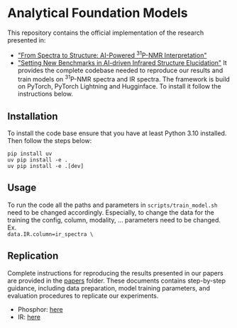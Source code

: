 # Analytical Foundation Models

This repository contains the official implementation of the research presented in:
- ["From Spectra to Structure: AI-Powered <sup>31</sup>P-NMR Interpretation"](https://chemrxiv.org/engage/chemrxiv/article-details/67c813e86dde43c90891f1f6)
- ["Setting New Benchmarks in AI-driven Infrared Structure Elucidation"]() 
It provides the complete codebase needed to reproduce our results and train models on <sup>31</sup>P-NMR spectra and IR spectra. The framework is build on PyTorch, PyTorch Lightning and Hugginface. To install it follow the instructions below.

## Installation
To install the code base ensure that you have at least Python 3.10 installed. Then follow the steps below:

```
pip install uv
uv pip install -e .
uv pip install -e .[dev]
```

## Usage
To run the code all the paths and parameters in `scripts/train_model.sh` need to be changed accordingly.
Especially, to change the data for the training the config, column, modality, ... parameters need to be changed.
Ex.  
`data.IR.column=ir_spectra \`

## Replication
Complete instructions for reproducing the results presented in our papers are provided in the [papers](paper_replication/) folder. These documents contains step-by-step guidance, including data preparation, model training parameters, and evaluation procedures to replicate our experiments. 

- Phosphor: [here](paper_replication/phosphor)
- IR: [here](paper_replication/ir)
